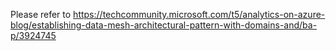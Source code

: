 
Please refer to https://techcommunity.microsoft.com/t5/analytics-on-azure-blog/establishing-data-mesh-architectural-pattern-with-domains-and/ba-p/3924745
